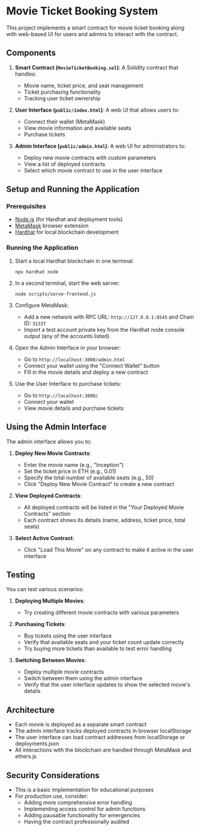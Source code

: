 # Movie Ticket Booking System

This project implements a smart contract for movie ticket booking along with web-based UI for users and admins to interact with the contract.

## Components

1. **Smart Contract (`MovieTicketBooking.sol`)**: A Solidity contract that handles:
   - Movie name, ticket price, and seat management
   - Ticket purchasing functionality
   - Tracking user ticket ownership

2. **User Interface (`public/index.html`)**: A web UI that allows users to:
   - Connect their wallet (MetaMask)
   - View movie information and available seats
   - Purchase tickets

3. **Admin Interface (`public/admin.html`)**: A web UI for administrators to:
   - Deploy new movie contracts with custom parameters
   - View a list of deployed contracts
   - Select which movie contract to use in the user interface

## Setup and Running the Application

### Prerequisites

- [Node.js](https://nodejs.org/) (for Hardhat and deployment tools)
- [MetaMask](https://metamask.io/) browser extension
- [Hardhat](https://hardhat.org/) for local blockchain development

### Running the Application

1. Start a local Hardhat blockchain in one terminal:
   ```
   npx hardhat node
   ```

2. In a second terminal, start the web server:
   ```
   node scripts/serve-frontend.js
   ```

3. Configure MetaMask:
   - Add a new network with RPC URL: `http://127.0.0.1:8545` and Chain ID: `31337`
   - Import a test account private key from the Hardhat node console output (any of the accounts listed)

4. Open the Admin Interface in your browser:
   - Go to `http://localhost:3000/admin.html`
   - Connect your wallet using the "Connect Wallet" button
   - Fill in the movie details and deploy a new contract

5. Use the User Interface to purchase tickets:
   - Go to `http://localhost:3000/`
   - Connect your wallet
   - View movie details and purchase tickets

## Using the Admin Interface

The admin interface allows you to:

1. **Deploy New Movie Contracts**:
   - Enter the movie name (e.g., "Inception")
   - Set the ticket price in ETH (e.g., 0.01)
   - Specify the total number of available seats (e.g., 50)
   - Click "Deploy New Movie Contract" to create a new contract

2. **View Deployed Contracts**:
   - All deployed contracts will be listed in the "Your Deployed Movie Contracts" section
   - Each contract shows its details (name, address, ticket price, total seats)

3. **Select Active Contract**:
   - Click "Load This Movie" on any contract to make it active in the user interface

## Testing

You can test various scenarios:

1. **Deploying Multiple Movies**:
   - Try creating different movie contracts with various parameters

2. **Purchasing Tickets**:
   - Buy tickets using the user interface
   - Verify that available seats and your ticket count update correctly
   - Try buying more tickets than available to test error handling

3. **Switching Between Movies**:
   - Deploy multiple movie contracts
   - Switch between them using the admin interface
   - Verify that the user interface updates to show the selected movie's details

## Architecture

- Each movie is deployed as a separate smart contract
- The admin interface tracks deployed contracts in browser localStorage
- The user interface can load contract addresses from localStorage or deployments.json
- All interactions with the blockchain are handled through MetaMask and ethers.js

## Security Considerations

- This is a basic implementation for educational purposes
- For production use, consider:
  - Adding more comprehensive error handling
  - Implementing access control for admin functions
  - Adding pausable functionality for emergencies
  - Having the contract professionally audited
